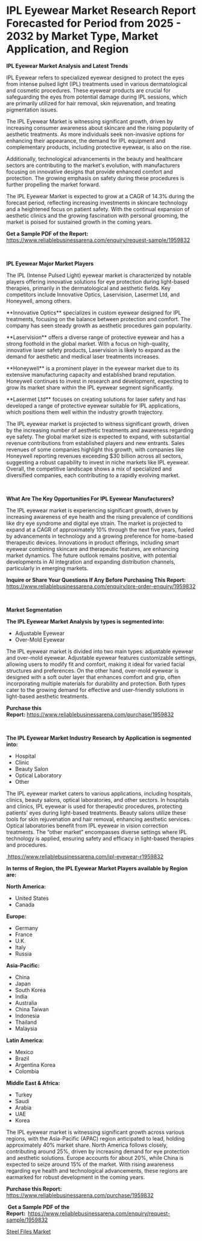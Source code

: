 <p><h1>IPL Eyewear Market Research Report Forecasted for Period from 2025 -  2032 by Market Type, Market Application, and Region</h1></p><p><strong>IPL Eyewear Market Analysis and Latest Trends</strong></p>
<p><p>IPL Eyewear refers to specialized eyewear designed to protect the eyes from intense pulsed light (IPL) treatments used in various dermatological and cosmetic procedures. These eyewear products are crucial for safeguarding the eyes from potential damage during IPL sessions, which are primarily utilized for hair removal, skin rejuvenation, and treating pigmentation issues. </p><p>The IPL Eyewear Market is witnessing significant growth, driven by increasing consumer awareness about skincare and the rising popularity of aesthetic treatments. As more individuals seek non-invasive options for enhancing their appearance, the demand for IPL equipment and complementary products, including protective eyewear, is also on the rise. </p><p>Additionally, technological advancements in the beauty and healthcare sectors are contributing to the market's evolution, with manufacturers focusing on innovative designs that provide enhanced comfort and protection. The growing emphasis on safety during these procedures is further propelling the market forward. </p><p>The IPL Eyewear Market is expected to grow at a CAGR of 14.3% during the forecast period, reflecting increasing investments in skincare technology and a heightened focus on patient safety. With the continual expansion of aesthetic clinics and the growing fascination with personal grooming, the market is poised for sustained growth in the coming years.</p></p>
<p><strong>Get a Sample PDF of the Report:&nbsp;</strong> <a href="https://www.reliablebusinessarena.com/enquiry/request-sample/1959832?utm_campaign=2003&utm_medium=2&utm_source=Github&utm_content=ia&utm_term=06022025&utm_id=ipl-eyewear">https://www.reliablebusinessarena.com/enquiry/request-sample/1959832</a></p>
<p>&nbsp;</p>
<p><strong>IPL Eyewear Major Market Players</strong></p>
<p><p>The IPL (Intense Pulsed Light) eyewear market is characterized by notable players offering innovative solutions for eye protection during light-based therapies, primarily in the dermatological and aesthetic fields. Key competitors include Innovative Optics, Laservision, Lasermet Ltd, and Honeywell, among others.</p><p>**Innovative Optics** specializes in custom eyewear designed for IPL treatments, focusing on the balance between protection and comfort. The company has seen steady growth as aesthetic procedures gain popularity. </p><p>**Laservision** offers a diverse range of protective eyewear and has a strong foothold in the global market. With a focus on high-quality, innovative laser safety products, Laservision is likely to expand as the demand for aesthetic and medical laser treatments increases.</p><p>**Honeywell** is a prominent player in the eyewear market due to its extensive manufacturing capacity and established brand reputation. Honeywell continues to invest in research and development, expecting to grow its market share within the IPL eyewear segment significantly.</p><p>**Lasermet Ltd** focuses on creating solutions for laser safety and has developed a range of protective eyewear suitable for IPL applications, which positions them well within the industry growth trajectory.</p><p>The IPL eyewear market is projected to witness significant growth, driven by the increasing number of aesthetic treatments and awareness regarding eye safety. The global market size is expected to expand, with substantial revenue contributions from established players and new entrants. Sales revenues of some companies highlight this growth, with companies like Honeywell reporting revenues exceeding $30 billion across all sectors, suggesting a robust capability to invest in niche markets like IPL eyewear. Overall, the competitive landscape shows a mix of specialized and diversified companies, each contributing to a rapidly evolving market.</p></p>
<p>&nbsp;</p>
<p><strong>What Are The Key Opportunities For IPL Eyewear Manufacturers?</strong></p>
<p><p>The IPL eyewear market is experiencing significant growth, driven by increasing awareness of eye health and the rising prevalence of conditions like dry eye syndrome and digital eye strain. The market is projected to expand at a CAGR of approximately 10% through the next five years, fueled by advancements in technology and a growing preference for home-based therapeutic devices. Innovations in product offerings, including smart eyewear combining skincare and therapeutic features, are enhancing market dynamics. The future outlook remains positive, with potential developments in AI integration and expanding distribution channels, particularly in emerging markets.</p></p>
<p><strong>Inquire or Share Your Questions If Any Before Purchasing This Report:</strong> <a href="https://www.reliablebusinessarena.com/enquiry/pre-order-enquiry/1959832?utm_campaign=2003&utm_medium=2&utm_source=Github&utm_content=ia&utm_term=06022025&utm_id=ipl-eyewear">https://www.reliablebusinessarena.com/enquiry/pre-order-enquiry/1959832</a></p>
<p>&nbsp;</p>
<p><strong>Market Segmentation</strong></p>
<p><strong>The IPL Eyewear Market Analysis by types is segmented into:</strong></p>
<p><ul><li>Adjustable Eyewear</li><li>Over-Mold Eyewear</li></ul></p>
<p><p>The IPL eyewear market is divided into two main types: adjustable eyewear and over-mold eyewear. Adjustable eyewear features customizable settings, allowing users to modify fit and comfort, making it ideal for varied facial structures and preferences. On the other hand, over-mold eyewear is designed with a soft outer layer that enhances comfort and grip, often incorporating multiple materials for durability and protection. Both types cater to the growing demand for effective and user-friendly solutions in light-based aesthetic treatments.</p></p>
<p><strong>Purchase this Report:&nbsp;</strong><a href="https://www.reliablebusinessarena.com/purchase/1959832?utm_campaign=2003&utm_medium=2&utm_source=Github&utm_content=ia&utm_term=06022025&utm_id=ipl-eyewear">https://www.reliablebusinessarena.com/purchase/1959832</a></p>
<p>&nbsp;</p>
<p><strong>The IPL Eyewear Market Industry Research by Application is segmented into:</strong></p>
<p><ul><li>Hospital</li><li>Clinic</li><li>Beauty Salon</li><li>Optical Laboratory</li><li>Other</li></ul></p>
<p><p>The IPL eyewear market caters to various applications, including hospitals, clinics, beauty salons, optical laboratories, and other sectors. In hospitals and clinics, IPL eyewear is used for therapeutic procedures, protecting patients' eyes during light-based treatments. Beauty salons utilize these tools for skin rejuvenation and hair removal, enhancing aesthetic services. Optical laboratories benefit from IPL eyewear in vision correction treatments. The “other market” encompasses diverse settings where IPL technology is applied, ensuring safety and efficacy in light-based therapies and procedures.</p></p>
<p><a href="https://www.reliablebusinessarena.com/ipl-eyewear-r1959832?utm_campaign=2003&utm_medium=2&utm_source=Github&utm_content=ia&utm_term=06022025&utm_id=ipl-eyewear">&nbsp;https://www.reliablebusinessarena.com/ipl-eyewear-r1959832</a></p>
<p><strong>In terms of Region, the IPL Eyewear Market Players available by Region are:</strong></p>
<p>
    <p> <strong> North America: </strong>
        <ul>
            <li>United States</li>
            <li>Canada</li>
        </ul>
        </p> 
    <p> <strong> Europe: </strong>
        <ul>
            <li>Germany</li>
            <li>France</li>
            <li>U.K.</li>
            <li>Italy</li>
            <li>Russia</li>
        </ul>
        </p> 
    <p> <strong> Asia-Pacific: </strong>
        <ul>
            <li>China</li>
            <li>Japan</li>
            <li>South Korea</li>
            <li>India</li>
            <li>Australia</li>
            <li>China Taiwan</li>
            <li>Indonesia</li>
            <li>Thailand</li>
            <li>Malaysia</li>
        </ul>
        </p> 
    <p> <strong> Latin America: </strong>
        <ul>
            <li>Mexico</li>
            <li>Brazil</li>
            <li>Argentina Korea</li>
            <li>Colombia</li>
        </ul>
        </p> 
    <p> <strong> Middle East & Africa: </strong>
        <ul>
            <li>Turkey</li>
            <li>Saudi</li>
            <li>Arabia</li>
            <li>UAE</li>
            <li>Korea</li>
        </ul>
    </p>
    </p>
<p><p>The IPL eyewear market is witnessing significant growth across various regions, with the Asia-Pacific (APAC) region anticipated to lead, holding approximately 40% market share. North America follows closely, contributing around 25%, driven by increasing demand for eye protection and aesthetic solutions. Europe accounts for about 20%, while China is expected to seize around 15% of the market. With rising awareness regarding eye health and technological advancements, these regions are earmarked for robust development in the coming years.</p></p>
<p><strong>Purchase this Report: </strong><a href="https://www.reliablebusinessarena.com/purchase/1959832?utm_campaign=2003&utm_medium=2&utm_source=Github&utm_content=ia&utm_term=06022025&utm_id=ipl-eyewear">https://www.reliablebusinessarena.com/purchase/1959832</a></p>
<p>&nbsp;<strong>Get a Sample PDF of the Report:&nbsp;&nbsp;</strong><a href="https://www.reliablebusinessarena.com/enquiry/request-sample/1959832?utm_campaign=2003&utm_medium=2&utm_source=Github&utm_content=ia&utm_term=06022025&utm_id=ipl-eyewear">https://www.reliablebusinessarena.com/enquiry/request-sample/1959832</a></p>
<p><strong></strong></p>
<p><p><a href="https://github.com/mauripalmi/Market-Research-Report-List-6/blob/main/steel-files-market.md?utm_campaign=2003&utm_medium=2&utm_source=Github&utm_content=ia&utm_term=06022025&utm_id=ipl-eyewear">Steel Files Market</a></p></p>